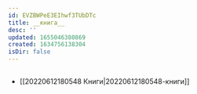 ```yaml
---
id: EVZBWPeE3EIhwf3TUbDTc
title: __книга__
desc: ''
updated: 1655046380869
created: 1634756138304
isDir: false
---
```


## 
- [[20220612180548 Книги|20220612180548-книги]]